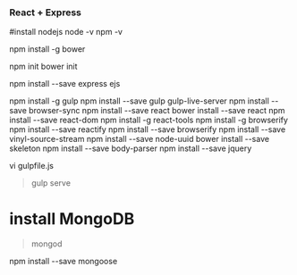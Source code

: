 ### React + Express

#install nodejs
node -v
npm -v

npm install -g bower

npm init
bower init

npm install --save express ejs

npm install -g gulp
npm install --save gulp gulp-live-server
npm install --save browser-sync
npm install --save react
bower install --save react
npm install --save react-dom
npm install -g react-tools
npm install -g browserify
npm install --save reactify
npm install --save browserify
npm install --save vinyl-source-stream
npm install --save node-uuid
bower install --save skeleton
npm install --save body-parser
npm install --save jquery

vi gulpfile.js
> gulp serve

# install MongoDB
> mongod

npm install --save mongoose
